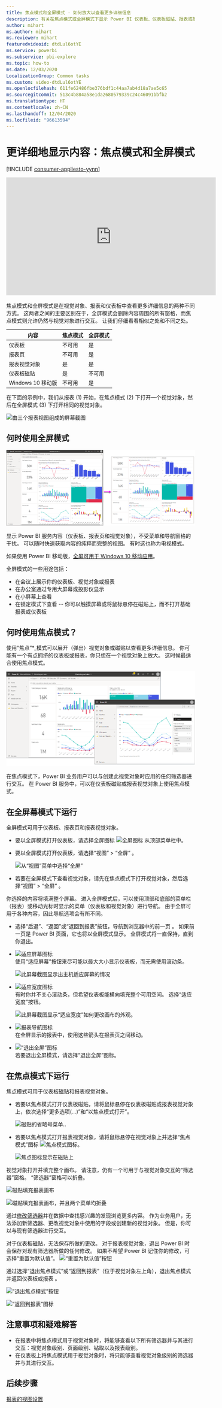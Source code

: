```yaml
---
title: 焦点模式和全屏模式 - 如何放大以查看更多详细信息
description: 有关在焦点模式或全屏模式下显示 Power BI 仪表板、仪表板磁贴、报表或报表视觉对象的文档
author: mihart
ms.author: mihart
ms.reviewer: mihart
featuredvideoid: dtdLul6otYE
ms.service: powerbi
ms.subservice: pbi-explore
ms.topic: how-to
ms.date: 12/03/2020
LocalizationGroup: Common tasks
ms.custom: video-dtdLul6otYE
ms.openlocfilehash: 611fe62486fbe376bdf1c44aa7ab4d18a7ae5c65
ms.sourcegitcommit: 513c4b884a58e1da2680579339c24c46091bbfb2
ms.translationtype: HT
ms.contentlocale: zh-CN
ms.lasthandoff: 12/04/2020
ms.locfileid: "96613594"
---
```

# <a name="display-content-in-more-detail-focus-mode-and-full-screen-mode"></a>更详细地显示内容：焦点模式和全屏模式

[!INCLUDE [consumer-appliesto-yynn](../includes/consumer-appliesto-yynn.md)]



<iframe width="560" height="315" src="https://www.youtube.com/embed/dtdLul6otYE" frameborder="0" allowfullscreen></iframe>

焦点模式和全屏模式是在视觉对象、报表和仪表板中查看更多详细信息的两种不同方式。  这两者之间的主要区别在于，全屏模式会删除内容周围的所有窗格，而焦点模式则允许仍然与视觉对象进行交互。 让我们仔细看看相似之处和不同之处。  

|内容    | 焦点模式  |全屏模式  |
|---------|---------|----------------------|
|仪表板     |   不可用     | 是 |
|报表页   | 不可用  | 是|
|报表视觉对象 | 是    | 是 |
|仪表板磁贴 | 是    | 不可用 |
|Windows 10 移动版 | 不可用 | 是 |

在下面的示例中，我们从报表 (1) 开始，在焦点模式 (2) 下打开一个视觉对象，然后在全屏模式 (3) 下打开相同的视觉对象。 

![由三个报表视图组成的屏幕截图](media/end-user-focus/power-bi-reports.png)

## <a name="when-to-use-full-screen-mode"></a>何时使用全屏模式

![仪表板全屏模式前后对照](media/end-user-focus/power-bi-dashboard-focus.png)

显示 Power BI 服务内容（仪表板、报表页和视觉对象），不受菜单和导航窗格的干扰。  可以随时快速获取内容的纯粹而完整的视图。 有时这也称为电视模式。   

如果使用 Power BI 移动版，[全屏可用于 Windows 10 移动应用](./mobile/mobile-windows-10-app-presentation-mode.md)。 

全屏模式的一些用途包括：

* 在会议上展示你的仪表板、视觉对象或报表
* 在办公室通过专用大屏幕或投影仪显示
* 在小屏幕上查看
* 在锁定模式下查看 -- 你可以触摸屏幕或将鼠标悬停在磁贴上，而不打开基础报表或仪表板

## <a name="when-to-use-focus-mode"></a>何时使用焦点模式？

使用“焦点”*_模式可以展开（弹出）视觉对象或磁贴以查看更多详细信息。  你可能有一个有点拥挤的仪表板或报表，你只想在一个视觉对象上放大。  这时候最适合使用焦点模式。  

![仪表板磁贴焦点模式前后对照](media/end-user-focus/power-bi-compare.png)

在焦点模式下，Power BI 业务用户可以与创建此视觉对象时应用的任何筛选器进行交互。  在 Power BI 服务中，可以在仪表板磁贴或报表视觉对象上使用焦点模式。

## <a name="working-in-full-screen-mode"></a>在全屏幕模式下运行

全屏模式可用于仪表板、报表页和报表视觉对象。 

- 要以全屏模式打开仪表板，请选择全屏图标 ![全屏图标](media/end-user-focus/power-bi-full-screen-icon.png) 从顶部菜单栏中。 

- 要以全屏模式打开仪表板，请选择“视图” > “全屏” 。

    ![从“视图”菜单中选择“全屏”](media/end-user-focus/power-bi-view.png)


- 若要在全屏模式下查看视觉对象，请先在焦点模式下打开视觉对象，然后选择“视图” > “全屏” 。  


你选择的内容将填满整个屏幕。 进入全屏模式后，可以使用顶部和底部的菜单栏（报表）或移动光标时显示的菜单（仪表板和视觉对象）进行导航。 由于全屏可用于各种内容，因此导航选项会有所不同。   


  * 选择“后退”、“返回”或“返回到报表”按钮，导航到浏览器中的前一页  。 如果前一页是 Power BI 页面，它也将以全屏模式显示。  全屏模式将一直保持，直到你退出。

  * ![适应屏幕图标](media/end-user-focus/power-bi-fit-to-screen-icon.png)    
    使用“适应屏幕”按钮来尽可能以最大大小显示仪表板，而无需使用滚动条。  

    ![此屏幕截图显示出主机适应屏幕的情况](media/end-user-focus/power-bi-fit-screen.png)

  * ![适应宽度图标](media/end-user-focus/power-bi-fit-width.png)       
    有时你并不关心滚动条，但希望仪表板能横向填充整个可用空间。 选择“适应宽度”按钮。    

    ![此屏幕截图显示“适应宽度”如何更改画布的外观。 ](media/end-user-focus/power-bi-fit-to-width-new.png)

  * ![报表导航图标](media/end-user-focus/power-bi-report-nav2.png)       
    在全屏显示的报表中，使用这些箭头在报表页之间移动。    
  * ![“退出全屏”图标](media/end-user-focus/exit-fullscreen-new.png)     
  若要退出全屏模式，请选择“退出全屏”图标。

      

## <a name="working-in-focus-mode"></a>在焦点模式下运行

焦点模式可用于仪表板磁贴和报表视觉对象。 

- 若要以焦点模式打开仪表板磁贴，请将鼠标悬停在仪表板磁贴或报表视觉对象上，依次选择“更多选项(…)”和“以焦点模式打开”。

    ![磁贴的省略号菜单](media/end-user-focus/power-bi-focus-dashboard.png).. 

- 若要以焦点模式打开报表视觉对象，请将鼠标悬停在视觉对象上并选择“焦点模式”图标 ![焦点模式图标](media/end-user-focus/pbi_popout.jpg)。  

   ![焦点图标显示在磁贴上](media/end-user-focus/power-bi-hover-focus.png)



视觉对象打开并填充整个画布。 请注意，仍有一个可用于与视觉对象交互的“筛选器”窗格。 “筛选器”窗格可以折叠。

   ![磁贴填充报表画布](media/end-user-focus/power-bi-filter.png)


   ![磁贴填充报表画布，并且两个菜单均折叠](media/end-user-focus/power-bi-filter-collapse.png)  

通过[修改筛选器](end-user-report-filter.md)并在数据中查找感兴趣的发现浏览更多内容。 作为业务用户，无法添加新筛选器、更改视觉对象中使用的字段或创建新的视觉对象。  但是，你可以与现有筛选器进行交互。 

对于仪表板磁贴，无法保存所做的更改。 对于报表视觉对象，退出 Power BI 时会保存对现有筛选器所做的任何修改。 如果不希望 Power BI 记住你的修改，可选择“重置为默认值”。 ![“重置为默认值”按钮](media/end-user-focus/power-bi-resets.png)  

通过选择“退出焦点模式”或“返回到报表”（位于视觉对象左上角），退出焦点模式并返回仪表板或报表 。

![“退出焦点模式”按钮](media/end-user-focus/power-bi-exit.png)    

![“返回到报表”图标](media/end-user-focus/power-bi-back-to-report.png)  

## <a name="considerations-and-troubleshooting"></a>注意事项和疑难解答

* 在报表中将焦点模式用于视觉对象时，将能够查看以下所有筛选器并与其进行交互：视觉对象级别、页面级别、钻取以及报表级别。    
* 在仪表板上将焦点模式用于视觉对象时，将只能够查看视觉对象级别的筛选器并与其进行交互。

## <a name="next-steps"></a>后续步骤

[报表的视图设置](end-user-report-view.md)